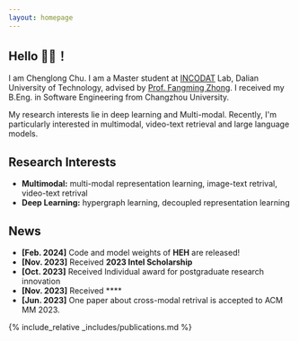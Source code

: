 ```yaml
---
layout: homepage
---
```


## Hello 🙋‍♂️！
I am Chenglong Chu. I am a Master student at [INCODAT](http://www.ubinec.org/) Lab, Dalian University of Technology,
advised by [Prof. Fangming Zhong](http://ubinec.org/zfm/cn/index.html). I received my B.Eng. in Software Engineering from Changzhou University.

My research interests lie in deep learning and Multi-modal. Recently, I'm particularly interested in multimodal, video-text retrieval and large language models.
<!-- My research foucuses on AI for Multi-modal representation aligin, transfer and decoupling, include HEH and MCGH. -->

## Research Interests

- **Multimodal:** multi-modal representation learning, image-text retrival, video-text retrival
- **Deep Learning:** hypergraph learning, decoupled representation learning

## News

- **[Feb. 2024]** Code and model weights of **HEH** are released!
- **[Nov. 2023]** Received **2023 Intel Scholarship**
- **[Oct. 2023]** Received Individual award for postgraduate research innovation
- **[Nov. 2023]** Received ****
- **[Jun. 2023]** One paper about cross-modal retrival is accepted to ACM MM 2023.

{% include_relative _includes/publications.md %}



<!-- {% include_relative _includes/services.md %} -->

